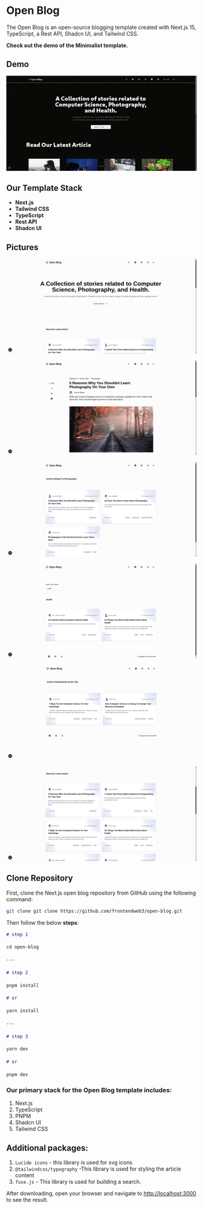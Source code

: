 # Open Blog

The Open Blog is an open-source blogging template created with Next.js 15, TypeScript, a Rest API, Shadcn UI, and Tailwind CSS.

**Check out the demo of the Minimalist template.**

## Demo

[![Demo](/.github/open-blog-demo.gif)](https://open-blog-beta.vercel.app)

## Our Template Stack

- **Next.js**
- **Tailwind CSS**
- **TypeScript**
- **Rest API**
- **Shadcn UI**

## Pictures

![Home](./.github/open-blog.png)

![Reading Page](./.github/open-blog-read.png)

![Tag Page](./.github/open-blog-tag.png)

![Search Page](./.github/open-blog-search.png)

![Author Page](./.github/open-blog-author.png)

![Card List](./.github/open-blog-card-list.png)

## Clone Repository

First, clone the Next.js open blog repository from GitHub using the following command:

```bash
git clone git clone https://github.com/frontendweb3/open-blog.git
```

Then follow the below **steps**:

```markdown
# step 1

cd open-blog

---

# step 2

pnpm install

# or

yarn install

---

# step 3

yarn dev

# or

pnpm dev
```

### Our primary stack for the Open Blog template includes:

1. Next.js
2. TypeScript
3. PNPM
4. Shadcn UI
5. Tailwind CSS

## Additional packages:

1. `Lucide icons` - this library is used for svg icons
2. `@tailwindcss/typography` -This library is used for styling the article content
3. `fuse.js` - This library is used for building a search.

After downloading, open your browser and navigate to [http://localhost:3000](http://localhost:3000) to see the result.
